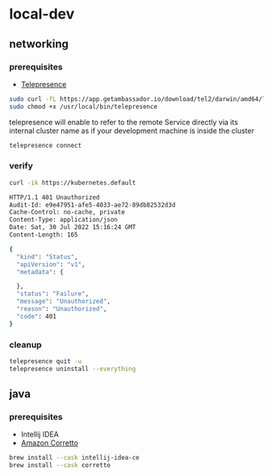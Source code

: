 # local-dev

## networking

### prerequisites

- [Telepresence](https://www.telepresence.io)

```sh
sudo curl -fL https://app.getambassador.io/download/tel2/darwin/amd64/latest/telepresence -o /usr/local/bin/telepresence
sudo chmod +x /usr/local/bin/telepresence
```

telepresence will enable to refer to the remote Service directly via its internal cluster name as if your development machine is inside the cluster

```sh
telepresence connect
```

### verify

```sh
curl -ik https://kubernetes.default
```

```sh
HTTP/1.1 401 Unauthorized
Audit-Id: e9e47951-afe5-4033-ae72-89db82532d3d
Cache-Control: no-cache, private
Content-Type: application/json
Date: Sat, 30 Jul 2022 15:16:24 GMT
Content-Length: 165

{
  "kind": "Status",
  "apiVersion": "v1",
  "metadata": {

  },
  "status": "Failure",
  "message": "Unauthorized",
  "reason": "Unauthorized",
  "code": 401
}
```

### cleanup

```sh
telepresence quit -u
telepresence uninstall --everything
```

## java

### prerequisites

- Intellij IDEA
- [Amazon Corretto](https://aws.amazon.com/corretto/?filtered-posts.sort-by=item.additionalFields.createdDate&filtered-posts.sort-order=desc)

```sh
brew install --cask intellij-idea-ce
brew install --cask corretto
```

